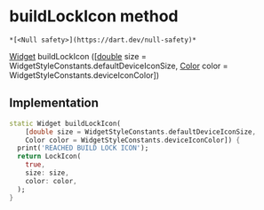


# buildLockIcon method




    *[<Null safety>](https://dart.dev/null-safety)*




[Widget](https://api.flutter.dev/flutter/widgets/Widget-class.html) buildLockIcon
([[double](https://api.flutter.dev/flutter/dart-core/double-class.html) size = WidgetStyleConstants.defaultDeviceIconSize, [Color](https://api.flutter.dev/flutter/dart-ui/Color-class.html) color = WidgetStyleConstants.deviceIconColor])








## Implementation

```dart
static Widget buildLockIcon(
    [double size = WidgetStyleConstants.defaultDeviceIconSize,
    Color color = WidgetStyleConstants.deviceIconColor]) {
  print('REACHED BUILD LOCK ICON');
  return LockIcon(
    true,
    size: size,
    color: color,
  );
}
```







